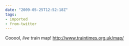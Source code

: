 ```yaml
---
date: "2009-05-25T12:52:18Z"
tags:
- imported
- from-twitter
---
```

Cooool, *live* train map! http://www.traintimes.org.uk/map/
